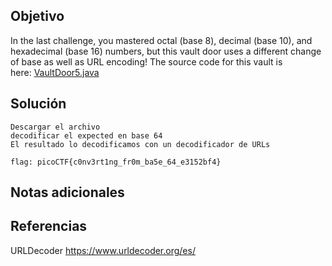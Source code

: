 
## Objetivo

In the last challenge, you mastered octal (base 8), decimal (base 10), and hexadecimal (base 16) numbers, but this vault door uses a different change of base as well as URL encoding! The source code for this vault is here: [VaultDoor5.java](https://jupiter.challenges.picoctf.org/static/d31ce4356bdfd15d33a9af7e35ab4d0a/VaultDoor5.java)

## Solución

```
Descargar el archivo
decodificar el expected en base 64
El resultado lo decodificamos con un decodificador de URLs

flag: picoCTF{c0nv3rt1ng_fr0m_ba5e_64_e3152bf4}
```
## Notas adicionales

## Referencias

URLDecoder
https://www.urldecoder.org/es/
